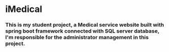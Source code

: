 # iMedical


<h3>
  This is my student project, a Medical service website built with spring boot framework connected with SQL server database, I'm responsible for the administrator management in this project.
</h3>

